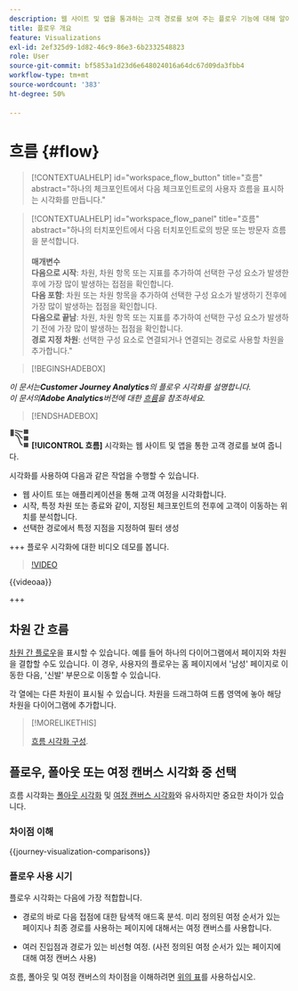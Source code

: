 ```yaml
---
description: 웹 사이트 및 앱을 통과하는 고객 경로를 보여 주는 플로우 기능에 대해 알아봅니다.
title: 플로우 개요
feature: Visualizations
exl-id: 2ef325d9-1d82-46c9-86e3-6b2332548823
role: User
source-git-commit: bf5853a1d23d6e648024016a64dc67d09da3fbb4
workflow-type: tm+mt
source-wordcount: '383'
ht-degree: 50%

---
```


# 흐름 {#flow}

<!-- markdownlint-disable MD034 -->

>[!CONTEXTUALHELP]
>id="workspace_flow_button"
>title="흐름"
>abstract="하나의 체크포인트에서 다음 체크포인트로의 사용자 흐름을 표시하는 시각화를 만듭니다."

>[!CONTEXTUALHELP]
>id="workspace_flow_panel"
>title="흐름"
>abstract="하나의 터치포인트에서 다음 터치포인트로의 방문 또는 방문자 흐름을 분석합니다.<br/><br/>**매개변수&#x200B;**<br/>**다음으로 시작**: 차원, 차원 항목 또는 지표를 추가하여 선택한 구성 요소가 발생한 후에 가장 많이 발생하는 접점을 확인합니다.<br/>**다음 포함**: 차원 또는 차원 항목을 추가하여 선택한 구성 요소가 발생하기 전후에 가장 많이 발생하는 접점을 확인합니다.<br/>**다음으로 끝남**: 차원, 차원 항목 또는 지표를 추가하여 선택한 구성 요소가 발생하기 전에 가장 많이 발생하는 접점을 확인합니다.<br/>**경로 지정 차원**: 선택한 구성 요소로 연결되거나 연결되는 경로로 사용할 차원을 추가합니다."

<!-- markdownlint-enable MD034 -->


>[!BEGINSHADEBOX]

*이 문서는&#x200B;**Customer Journey Analytics**의 플로우 시각화를 설명합니다.<br/>이 문서의&#x200B;**Adobe Analytics**버전에 대한 [흐름](https://experienceleague.adobe.com/en/docs/analytics/analyze/analysis-workspace/visualizations/flow/flow)을 참조하세요.*

>[!ENDSHADEBOX]


![GraphPathing](/help/assets/icons/GraphPathing.svg) **[!UICONTROL 흐름]** 시각화는 웹 사이트 및 앱을 통한 고객 경로를 보여 줍니다.

시각화를 사용하여 다음과 같은 작업을 수행할 수 있습니다.

* 웹 사이트 또는 애플리케이션을 통해 고객 여정을 시각화합니다.
* 시작, 특정 차원 또는 종료와 같이, 지정된 체크포인트의 전후에 고객이 이동하는 위치를 분석합니다.
* 선택한 경로에서 특정 지점을 지정하여 필터 생성

+++ 플로우 시각화에 대한 비디오 데모를 봅니다.

>[!VIDEO](https://video.tv.adobe.com/v/346063/?quality=12)

{{videoaa}}

+++

## 차원 간 흐름

[차원 간 플로우](/help/analysis-workspace/visualizations/c-flow/multi-dimensional-flow.md)을 표시할 수 있습니다. 예를 들어 하나의 다이어그램에서 페이지와 차원을 결합할 수도 있습니다. 이 경우, 사용자의 플로우는 홈 페이지에서 &#39;남성&#39; 페이지로 이동한 다음, &#39;신발&#39; 부문으로 이동할 수 있습니다.

각 열에는 다른 차원이 표시될 수 있습니다. 차원을 드래그하여 드롭 영역에 놓아 해당 차원을 다이어그램에 추가합니다.

>[!MORELIKETHIS]
>
>[흐름 시각화 구성](/help/analysis-workspace/visualizations/c-flow/create-flow.md).
>

## 플로우, 폴아웃 또는 여정 캔버스 시각화 중 선택

흐름 시각화는 [폴아웃 시각화](/help/analysis-workspace/visualizations/fallout/fallout-flow.md) 및 [여정 캔버스 시각화](/help/analysis-workspace/visualizations/journey-canvas/journey-canvas.md)와 유사하지만 중요한 차이가 있습니다.

### 차이점 이해

<!-- Information in this snippet is shared between Journey canvas, Fallout, and Flow visualization docs -->

{{journey-visualization-comparisons}}

### 플로우 사용 시기

플로우 시각화는 다음에 가장 적합합니다.

* 경로의 바로 다음 접점에 대한 탐색적 애드혹 분석. 미리 정의된 여정 순서가 있는 페이지나 최종 경로를 사용하는 페이지에 대해서는 여정 캔버스를 사용합니다.

* 여러 진입점과 경로가 있는 비선형 여정. (사전 정의된 여정 순서가 있는 페이지에 대해 여정 캔버스 사용)

흐름, 폴아웃 및 여정 캔버스의 차이점을 이해하려면 [위의 표](#understand-the-differences)를 사용하십시오.
